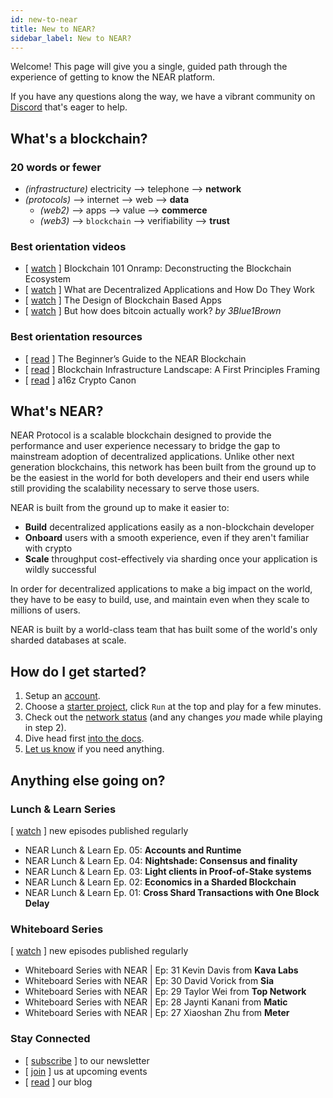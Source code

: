 ```yaml
---
id: new-to-near
title: New to NEAR?
sidebar_label: New to NEAR?
---
```


Welcome!  This page will give you a single, guided path through the experience of getting to know the NEAR platform.

If you have any questions along the way, we have a vibrant community on [Discord](http://near.chat/) that's eager to help.

## What's a blockchain?

### 20 words or fewer
- *(infrastructure)* electricity --> telephone --> **network**
- *(protocols)* --> internet --> web --> **data**
  - *(web2)* --> apps --> value --> **commerce**
  - *(web3)* --> `blockchain` --> verifiability --> **trust**

### Best orientation videos

- [ [watch](https://www.youtube.com/watch?v=Y21YtLzGbH0&feature=youtu.b&t=2656) ] Blockchain 101 Onramp: Deconstructing the Blockchain Ecosystem
- [ [watch](https://www.youtube.com/watch?v=Gd-aNfDqgQY&feature=youtu.be&t=1100) ] What are Decentralized Applications and How Do They Work
- [ [watch](https://www.youtube.com/watch?v=Y21YtLzGbH0&feature=youtu.b&t=2656) ] The Design of Blockchain Based Apps
- [ [watch](https://www.youtube.com/watch?v=bBC-nXj3Ng4) ] But how does bitcoin actually work? *by 3Blue1Brown*

### Best orientation resources

- [ [read](https://nearprotocol.com/blog/the-beginners-guide-to-the-near-blockchain/) ] The Beginner’s Guide to the NEAR Blockchain
- [ [read](https://medium.com/@trentmc0/blockchain-infrastructure-landscape-a-first-principles-framing-92cc5549bafe) ] Blockchain Infrastructure Landscape: A First Principles Framing
- [ [read](https://a16z.com/2018/02/10/crypto-readings-resources/) ] a16z Crypto Canon

## What's NEAR?

NEAR Protocol is a scalable blockchain designed to provide the performance and user experience necessary to bridge the gap to mainstream adoption of decentralized applications. Unlike other next generation blockchains, this network has been built from the ground up to be the easiest in the world for both developers and their end users while still providing the scalability necessary to serve those users.

NEAR is built from the ground up to make it easier to:

- **Build**
  decentralized applications easily as a non-blockchain developer
- **Onboard**
  users with a smooth experience, even if they aren't familiar with crypto
- **Scale**
  throughput cost-effectively via sharding once your application is wildly successful

In order for decentralized applications to make a big impact on the world, they have to be easy to build, use, and maintain even when they scale to millions of users.

NEAR is built by a world-class team that has built some of the world's only sharded databases at scale.

## How do I get started?

1. Setup an [account](https://wallet.nearprotocol.com/).
2. Choose a [starter project](http://near.dev/), click `Run` at the top and play for a few minutes.
3. Check out the [network status](http://.explorer.nearprotocol.com) (and any changes *you* made while playing in step 2).
4. Dive head first [into the docs](http://docs.nearprotocol.com).
5. [Let us know](http://near.chat) if you need anything.


## Anything else going on?

### Lunch & Learn Series

[ [watch](https://www.youtube.com/watch?v=mhJXsOKoSdg&list=PL9tzQn_TEuFW_t9QDzlQJZpEQnhcZte2y) ] new episodes published regularly

- NEAR Lunch & Learn Ep. 05: **Accounts and Runtime**
- NEAR Lunch & Learn Ep. 04: **Nightshade: Consensus and finality**
- NEAR Lunch & Learn Ep. 03: **Light clients in Proof-of-Stake systems**
- NEAR Lunch & Learn Ep. 02: **Economics in a Sharded Blockchain**
- NEAR Lunch & Learn Ep. 01: **Cross Shard Transactions with One Block Delay**

### Whiteboard Series

[ [watch](https://www.youtube.com/playlist?list=PL9tzQn_TEuFWweVbfTbaedFdwVrvaYPq4) ] new episodes published regularly

- Whiteboard Series with NEAR | Ep: 31 Kevin Davis from **Kava Labs**
- Whiteboard Series with NEAR | Ep: 30 David Vorick from **Sia**
- Whiteboard Series with NEAR | Ep: 29 Taylor Wei from **Top Network**
- Whiteboard Series with NEAR | Ep: 28 Jaynti Kanani from **Matic**
- Whiteboard Series with NEAR | Ep: 27 Xiaoshan Zhu from **Meter**

### Stay Connected

- [ [subscribe](https://nearprotocol.com/newsletter) ] to our newsletter
- [ [join](https://nearprotocol.com/events/) ] us at upcoming events
- [ [read](https://nearprotocol.com/blog/) ] our blog
